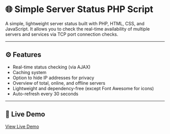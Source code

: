 # 🌐 Simple Server Status PHP Script

A simple, lightweight server status built with PHP, HTML, CSS, and JavaScript. It allows you to check the real-time availability of multiple servers and services via TCP port connection checks.

---

## ⚙️ Features

- Real-time status checking (via AJAX)
- Caching system
- Option to hide IP addresses for privacy
- Overview of total, online, and offline servers
- Lightweight and dependency-free (except Font Awesome for icons)
- Auto-refresh every 30 seconds

---

## 🚀 Live Demo

[View Live Demo](https://api.nywhash.com/opensource/simpleserverstatus/)
